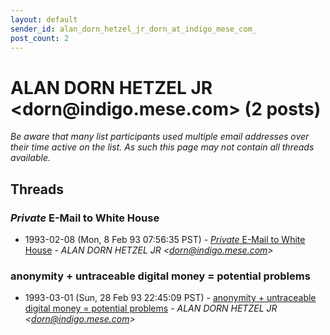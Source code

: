 ```yaml
---
layout: default
sender_id: alan_dorn_hetzel_jr_dorn_at_indigo_mese_com_
post_count: 2
---
```


# ALAN DORN HETZEL JR <dorn<span>@</span>indigo.mese.com> (2 posts)

_Be aware that many list participants used multiple email addresses over their time active on the list. As such this page may not contain all threads available._

## Threads

### *Private* E-Mail to White House
+ 1993-02-08 (Mon, 8 Feb 93 07:56:35 PST) - [*Private* E-Mail to White House](/archive/1993/02/2fdf89b9fbb97b056ad847f265a2303e332e262579270aa18dc5e64b5a5971fa) - _ALAN DORN HETZEL JR \<dorn@indigo.mese.com\>_

### anonymity + untraceable digital money = potential problems
+ 1993-03-01 (Sun, 28 Feb 93 22:45:09 PST) - [anonymity + untraceable digital money = potential problems](/archive/1993/03/20e7e90d1aa1cc9b57dc6a42771bb94dcfd73c6f15cd5f6bdaa796bda82c4ccc) - _ALAN DORN HETZEL JR \<dorn@indigo.mese.com\>_

